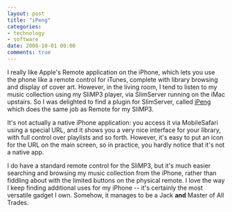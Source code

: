 ```yaml
---
layout: post
title: "iPeng"
categories:
- technology
- software
date: 2008-10-01 00:00
comments: true
---
```


<p>I really like Apple's Remote application on the iPhone, which lets you use the phone like a remote control for iTunes, complete with library browsing and display of cover art. However, in the living room, I tend to listen to my music collection using my SliMP3 player, via SlimServer running on the iMac upstairs. So I was delighted to find a plugin for SlimServer, called <a href="http://penguinlovesmusic.de/?page_id=27">iPeng</a> which does the same job as Remote for my SliMP3.</p>

<p>It's not actually a native iPhone application: you access it via MobileSafari using a special URL, and it shows you a very nice interface for your library, with full control over playlists and so forth. However, it's easy to put an icon for the URL on the main screen, so in practice, you hardly notice that it's not a native app.</p>

<p>I do have a standard remote control for the SliMP3, but it's much easier searching and browsing my music collection from the iPhone, rather than fiddling about with the limited buttons on the physical remote. I love the way I keep finding additional uses for my iPhone -- it's certainly the most versatile gadget I own. Somehow, it manages to be a Jack <strong>and</strong> Master of All Trades.</p>


